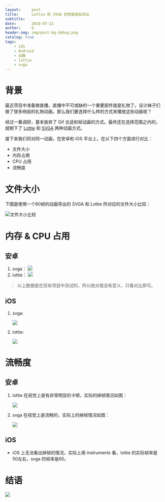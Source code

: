 ```yaml
---
layout:     post
title:      Lottie 和 SVGA 的性能指标对比
subtitle:   
date:       2018-07-21
author:     G
header-img: img/post-bg-debug.png
catalog: true
tags:
    - iOS
    - Android
    - 动画
    - lottie
    - svga
---
```


# 背景

最近项目中准备做直播，直播中不可或缺的一个重要部件就是礼物了。设计妹子们做了很多绚丽的礼物动画。那么我们要选择什么样的方式来播放这些动画呢？

经过一番调研，基本放弃了 Gif 合适和帧动画的方式。最终还在选择范围之内的，就剩下了 [Lottie](https://airbnb.design/lottie/) 和 [SVGA](http://svga.io/) 两种动画方式。

接下来我们将对同一动画，在安卓和 iOS 平台上，在以下四个方面进行对比：

- 文件大小
- 内存占用
- CPU 占用
- 流畅度

# 文件大小
下图是使用一个60帧的动画导出的 SVGA 和 Lottie 所对应的文件大小比较：


![文件大小比较](https://github.com/gaoc08/gaoc08.github.io/blob/master/img/svga_lottie_file_size.png)

# 内存 & CPU 占用

## 安卓

1. svga：
	![](https://github.com/gaoc08/gaoc08.github.io/blob/master/img/svga_lottie_android_cpu_mem_svga.png)
2. lottie：
	![](https://github.com/gaoc08/gaoc08.github.io/blob/master/img/svga_lottie_android_cpu_mem_lottie.png)
	
> 以上数据是在现有项目中测试的，所以绝对值没有意义，只看对比即可。

## iOS

1. svga:
	
	![](https://github.com/gaoc08/gaoc08.github.io/blob/master/img/svga_lottie_ios_cpu_mem_svga.png)
	
2. lottie:
	
	![](https://github.com/gaoc08/gaoc08.github.io/blob/master/img/svga_lottie_ios_cpu_mem_lottie.png)

# 流畅度

## 安卓

1. lottie 在视觉上是有非常明显的卡顿，实际的掉帧情况如图：

	![](https://github.com/gaoc08/gaoc08.github.io/blob/master/img/svga_lottie_android_frames_lottie.png)

2. svga 在视觉上是流畅的，实际上的掉帧情况如图：

	![](https://github.com/gaoc08/gaoc08.github.io/blob/master/img/svga_lottie_android_frames_svga.png)

## iOS

- iOS 上无法看出掉帧的情况，实际上用 instruments 看，lottie 的实际帧率是50左右，svga 的帧率是60。

# 结语

![](https://github.com/gaoc08/gaoc08.github.io/blob/master/img/svga_lottie_conclusion.png)